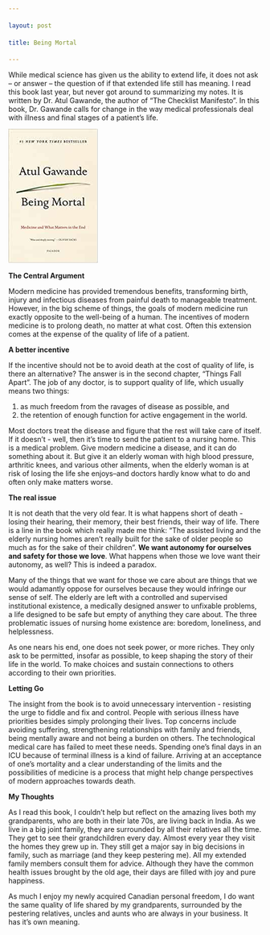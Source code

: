 ```yaml
---

layout: post

title: Being Mortal

---
```


While medical science has given us the ability to extend life, it does not ask – or answer – the question of if that extended life still has meaning. I read this book last year, but never got around to summarizing my notes. It is written by Dr. Atul Gawande, the author of “The Checklist Manifesto”. In this book, Dr. Gawande calls for change in the way medical professionals deal with illness and final stages of a patient’s life.

<div class="centered book">
  <a href="../images/being_mortal.jpeg">
    <img src="../images/being_mortal.jpeg">
  </a>
</div>

**The Central Argument**

Modern medicine has provided tremendous benefits, transforming birth, injury and infectious diseases from painful death to manageable treatment. However, in the big scheme of things, the goals of modern medicine run exactly opposite to the well-being of a human. The incentives of modern medicine is to prolong death, no matter at what cost. Often this extension comes at the expense of the quality of life of a patient.

**A better incentive**

If the incentive should not be to avoid death at the cost of quality of life, is there an alternative? The answer is in the second chapter, “Things Fall Apart”. The job of any doctor, is to support quality of life, which usually means two things:

1. as much freedom from the ravages of disease as possible, and
2. the retention of enough function for active engagement in the world.

Most doctors treat the disease and figure that the rest will take care of itself. If it doesn’t - well, then it’s time to send the patient to a nursing home. This is a medical problem. Give modern medicine a disease, and it can do something about it. But give it an elderly woman with high blood pressure, arthritic knees, and various other ailments, when the elderly woman is at risk of losing the life she enjoys–and doctors hardly know what to do and often only make matters worse.

**The real issue**

It is not death that the very old fear. It is what happens short of death - losing their hearing, their memory, their best friends, their way of life. There is a line in the book which really made me think: “The assisted living and the elderly nursing homes aren’t really built for the sake of older people so much as for the sake of their children”. **We want autonomy for ourselves and safety for those we love**. What happens when those we love want their autonomy, as well? This is indeed a paradox.

Many of the things that we want for those we care about are things that we would adamantly oppose for ourselves because they would infringe our sense of self. The elderly are left with a controlled and supervised institutional existence, a medically designed answer to unfixable problems, a life designed to be safe but empty of anything they care about. The three problematic issues of nursing home existence are: boredom, loneliness, and helplessness.

As one nears his end, one does not seek power, or more riches. They only ask to be permitted, insofar as possible, to keep shaping the story of their life in the world. To make choices and sustain connections to others according to their own priorities.

**Letting Go**

The insight from the book is to avoid unnecessary intervention - resisting the urge to fiddle and fix and control. People with serious illness have priorities besides simply prolonging their lives. Top concerns include avoiding suffering, strengthening relationships with family and friends, being mentally aware and not being a burden on others. The technological medical care has failed to meet these needs. Spending one’s final days in an ICU because of terminal illness is a kind of failure. Arriving at an acceptance of one’s mortality and a clear understanding of the limits and the possibilities of medicine is a process that might help change perspectives of modern approaches towards death.

**My Thoughts**

As I read this book, I couldn’t help but reflect on the amazing lives both my grandparents, who are both in their late 70s, are living back in India. As we live in a big joint family, they are surrounded by all their relatives all the time. They get to see their grandchildren every day. Almost every year they visit the homes they grew up in. They still get a major say in big decisions in family, such as marriage (and they keep pestering me). All my extended family members consult them for advice. Although they have the common health issues brought by the old age, their days are filled with joy and pure happiness.

As much I enjoy my newly acquired Canadian personal freedom, I do want the same quality of life shared by my grandparents, surrounded by the pestering relatives, uncles and aunts who are always in your business. It has it’s own meaning.